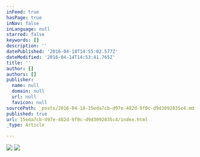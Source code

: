 ```yaml
---
inFeed: true
hasPage: true
inNav: false
inLanguage: null
starred: false
keywords: []
description: ''
datePublished: '2016-04-18T14:55:02.577Z'
dateModified: '2016-04-14T14:53:41.765Z'
title: ''
author: []
authors: []
publisher:
  name: null
  domain: null
  url: null
  favicon: null
sourcePath: _posts/2016-04-18-15eda7cb-d97e-482d-9f0c-d9d3092835c4.md
published: true
url: 15eda7cb-d97e-482d-9f0c-d9d3092835c4/index.html
_type: Article

---
```

![](https://the-grid-user-content.s3-us-west-2.amazonaws.com/a6eb4944-8d5a-4654-8732-e705a2bce549.jpg)
![](https://the-grid-user-content.s3-us-west-2.amazonaws.com/0c23d823-606a-4a44-9aa4-c230628a653d.jpg)